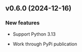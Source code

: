 
<a id='changelog-v0.6.0'></a>
## v0.6.0 (2024-12-16)

### New features

- Support Python 3.13

- Work through PyPi publication
